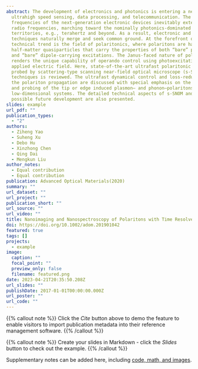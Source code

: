 ```yaml
---
abstract: The development of electronics and photonics is entering a new era of
  ultrahigh speed sensing, data processing, and telecommunication. The carrier
  frequencies of the next-generation electronic devices inevitably extend beyond
  radio frequencies, marching toward the nominally photonics-dominated
  territories, e.g., terahertz and beyond. As a result, electronic and photonic
  techniques naturally merge and seek common ground. At the forefront of this
  technical trend is the field of polaritonics, where polaritons are half-light,
  half-matter quasiparticles that carry the properties of both “bare” photons
  and “bare” dipole-carrying excitations. The Janus-faced nature of polaritons
  renders the unique capability of operando control using photoexcitation or
  applied electric field. Here, state-of-the-art ultrafast polaritonic phenomena
  probed by scattering-type scanning near-field optical microscope (s-SNOM)
  techniques is reviewed. The ultrafast dynamical control and loss-reduction of
  the polariton propagation are discussed with special emphasis on the creation
  and probing of the tip or edge induced plasmon– and phonon–polaritons in
  low-dimensional systems. The detailed technical aspects of s-SNOM and its
  possible future development are also presented.
slides: example
url_pdf: ""
publication_types:
  - "2"
authors:
  - Ziheng Yao
  - Suheng Xu
  - Debo Hu
  - Xinzhong Chen
  - Qing Dai
  - Mengkun Liu
author_notes:
  - Equal contribution
  - Equal contribution
publication: Advanced Optical Materials(2020)
summary: ""
url_dataset: ""
url_project: ""
publication_short: ""
url_source: ""
url_video: ""
title: Nanoimaging and Nanospectroscopy of Polaritons with Time Resolved s-SNOM
doi: https://doi.org/10.1002/adom.201901042
featured: true
tags: []
projects:
  - example
image:
  caption: ""
  focal_point: ""
  preview_only: false
  filename: featured.png
date: 2023-04-21T20:35:50.208Z
url_slides: ""
publishDate: 2017-01-01T00:00:00.000Z
url_poster: ""
url_code: ""
---
```


{{% callout note %}}
Click the *Cite* button above to demo the feature to enable visitors to import publication metadata into their reference management software.
{{% /callout %}}

{{% callout note %}}
Create your slides in Markdown - click the *Slides* button to check out the example.
{{% /callout %}}

Supplementary notes can be added here, including [code, math, and images](https://wowchemy.com/docs/writing-markdown-latex/).
